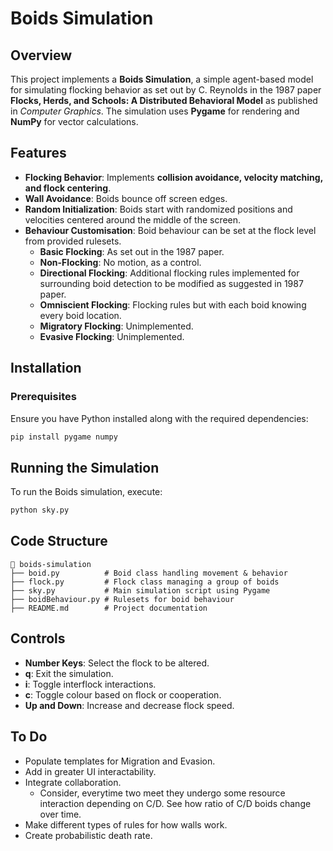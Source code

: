 # Boids Simulation

## Overview
This project implements a **Boids Simulation**, a simple agent-based model for simulating flocking behavior as set out by C. Reynolds in the 1987 paper **Flocks, Herds, and Schools: A Distributed Behavioral Model** as published in _Computer Graphics_. The simulation uses **Pygame** for rendering and **NumPy** for vector calculations.

## Features
- **Flocking Behavior**: Implements **collision avoidance, velocity matching, and flock centering**.
- **Wall Avoidance**: Boids bounce off screen edges.
- **Random Initialization**: Boids start with randomized positions and velocities centered around the middle of the screen.
- **Behaviour Customisation**: Boid behaviour can be set at the flock level from provided rulesets.
    - **Basic Flocking**: As set out in the 1987 paper.
    - **Non-Flocking**: No motion, as a control.
    - **Directional Flocking**: Additional flocking rules implemented for surrounding boid detection to be modified as suggested in 1987 paper.
    - **Omniscient Flocking**: Flocking rules but with each boid knowing every boid location.
    - **Migratory Flocking**: Unimplemented.
    - **Evasive Flocking**: Unimplemented.

## Installation
### Prerequisites
Ensure you have Python installed along with the required dependencies:
```sh
pip install pygame numpy
```

## Running the Simulation
To run the Boids simulation, execute:
```sh
python sky.py
```

## Code Structure
```
📂 boids-simulation
├── boid.py          # Boid class handling movement & behavior
├── flock.py         # Flock class managing a group of boids
├── sky.py           # Main simulation script using Pygame
├── boidBehaviour.py # Rulesets for boid behaviour
├── README.md        # Project documentation
```

## Controls
- **Number Keys**: Select the flock to be altered.
- **q**: Exit the simulation.
- **i**: Toggle interflock interactions.
- **c**: Toggle colour based on flock or cooperation.
- **Up and Down**: Increase and decrease flock speed.

## To Do
- Populate templates for Migration and Evasion.
- Add in greater UI interactability.
- Integrate collaboration.
    - Consider, everytime two meet they undergo some resource interaction depending on C/D. See how ratio of C/D boids change over time.
- Make different types of rules for how walls work.
- Create probabilistic death rate.